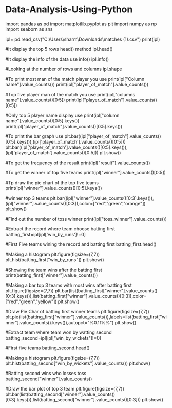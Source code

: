 # Data-Analysis-Using-Python
import pandas as pd
import matplotlib.pyplot as plt
import numpy as np
import seaborn as sns

ipl= pd.read_csv("C:\\Users\\sharm\\Downloads\\matches (1).csv")
print(ipl)

#It display the top 5 rows head() method
ipl.head()

#It display the info of the data use info()
ipl.info()

#Looking at the number of rows and columns
ipl.shape

#To print most man of the match player you use print(ipl["Column name"].value_counts())
print(ipl["player_of_match"].value_counts())

#Top five player man of the match you use print(ipl["columns name"].value_counts()[0:5])
print(ipl["player_of_match"].value_counts()[0:5])

#Only top 5 player name display use print(ipl["column name"].value_counts()[0:5].keys())
print(ipl["player_of_match"].value_counts()[0:5].keys())

#To print the bar graph use plt.bar((ipl["player_of_match"].value_counts()[0:5].keys()),(ipl['player_of_match'].value_counts()[0:5]))
plt.bar((ipl['player_of_match'].value_counts()[0:5].keys()),(ipl['player_of_match'].value_counts()[0:5]))
plt.show()

#To get the frequency of the result
print(ipl["result"].value_counts())

#To get the winner of top five teams
print(ipl["winner"].value_counts()[0:5])

#Tp draw the pie chart of the top five teams
print(ipl["winner"].value_counts()[0:5].keys())

#winner top 3 teams
plt.bar((ipl["winner"].value_counts()[0:3].keys()),(ipl["winner"].value_counts()[0:3]),color=["red","green","orange"])
plt.show()

#Find out the number of toss winner
print(ipl["toss_winner"].value_counts())

#Extract the record  where team choose batting first
batting_first=ipl[ipl['win_by_runs']!=0]

#First Five teams wining the record and batting first
batting_first.head()

#Making a histogram
plt.figure(figsize=(7,7))
plt.hist(batting_first["win_by_runs"])
plt.show()

#Showing the team wins after the batting first
print(batting_first["winner"].value_counts())


#Making a bar top 3 teams with most wins after batting first
plt.figure(figsize=(7,7))
plt.bar(list(batting_first["winner"].value_counts()[0:3].keys()),list(batting_first["winner"].value_counts()[0:3]),color=["red","green","yellow"])
plt.show()

#Draw Pie Char of batting first winner teams
plt.figure(figsize=(7,7))
plt.pie(list(batting_first["winner"].value_counts()),labels=list(batting_first["winner"].value_counts().keys()),autopct="%0.1f%%")
plt.show()

#Extract team where team won by watting second
batting_second=ipl[ipl["win_by_wickets"]!=0]

#First five teams
batting_second.head()

#Making a histogram
plt.figure(figsize=(7,7))
plt.hist(batting_second["win_by_wickets"].value_counts())
plt.show()

#Batting second wins who losses toss
batting_second["winner"].value_counts()

#Draw the bar plot of top 3 team
plt.figure(figsize=(7,7))
plt.bar(list(batting_second["winner"].value_counts()[0:3].keys()),list(batting_second["winner"].value_counts()[0:3]))
plt.show()

